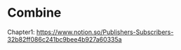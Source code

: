 # Combine 

Chapter1: https://www.notion.so/Publishers-Subscribers-32b82ff086c241bc9bee4b927a60335a
